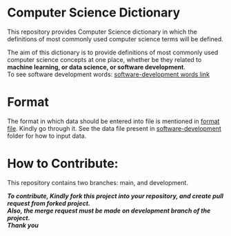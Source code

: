 # Computer Science Dictionary
This repository provides Computer Science dictionary in which the definitions of most commonly used computer science terms will be defined.  

The aim of this dictionary is to provide definitions of most commonly used computer science concepts at one place, whether be they related to **machine learning, or data science, or software development**.  
To see software development words: [software-development words link](software-development/software-development-terms.md)

# Format
The format in which data should be entered into file is mentioned in [format file](format.md). Kindly go through it. See the data file present in [software-development](software-development) folder for how to input data.

# How to Contribute:
This repository contains two branches: main, and development.

***To contribute, Kindly fork this project into your repository, and create pull request from forked project.  
Also, the merge request must be made on development branch of the project.  
Thank you***


